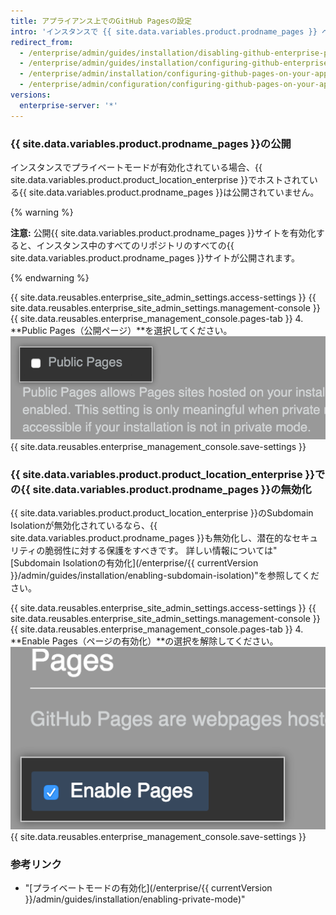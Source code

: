 ```yaml
---
title: アプライアンス上でのGitHub Pagesの設定
intro: 'インスタンスで {{ site.data.variables.product.prodname_pages }} ページを有効または無効にすることができます。 {{ site.data.variables.product.prodname_pages }} サイトを公開するように選択することもできます。'
redirect_from:
  - /enterprise/admin/guides/installation/disabling-github-enterprise-pages/
  - /enterprise/admin/guides/installation/configuring-github-enterprise-pages/
  - /enterprise/admin/installation/configuring-github-pages-on-your-appliance
  - /enterprise/admin/configuration/configuring-github-pages-on-your-appliance
versions:
  enterprise-server: '*'
---
```


### {{ site.data.variables.product.prodname_pages }}の公開

インスタンスでプライベートモードが有効化されている場合、{{ site.data.variables.product.product_location_enterprise }}でホストされている{{ site.data.variables.product.prodname_pages }}は公開されていません。

{% warning %}

**注意:** 公開{{ site.data.variables.product.prodname_pages }}サイトを有効化すると、インスタンス中のすべてのリポジトリのすべての{{ site.data.variables.product.prodname_pages }}サイトが公開されます。

{% endwarning %}

{{ site.data.reusables.enterprise_site_admin_settings.access-settings }}
{{ site.data.reusables.enterprise_site_admin_settings.management-console }}
{{ site.data.reusables.enterprise_management_console.pages-tab }}
4. **Public Pages（公開ページ）**を選択してください。 ![[Public Pages] を有効化するチェックボックス](/assets/images/enterprise/management-console/public-pages-checkbox.png)
{{ site.data.reusables.enterprise_management_console.save-settings }}

### {{ site.data.variables.product.product_location_enterprise }}での{{ site.data.variables.product.prodname_pages }}の無効化

{{ site.data.variables.product.product_location_enterprise }}のSubdomain Isolationが無効化されているなら、{{ site.data.variables.product.prodname_pages }}も無効化し、潜在的なセキュリティの脆弱性に対する保護をすべきです。 詳しい情報については"[Subdomain Isolationの有効化](/enterprise/{{ currentVersion }}/admin/guides/installation/enabling-subdomain-isolation)"を参照してください。

{{ site.data.reusables.enterprise_site_admin_settings.access-settings }}
{{ site.data.reusables.enterprise_site_admin_settings.management-console }}
{{ site.data.reusables.enterprise_management_console.pages-tab }}
4. **Enable Pages（ページの有効化）**の選択を解除してください。 ![{{ site.data.variables.product.prodname_pages }} を無効化するチェックボックス](/assets/images/enterprise/management-console/pages-select-button.png)
{{ site.data.reusables.enterprise_management_console.save-settings }}

### 参考リンク

- "[プライベートモードの有効化](/enterprise/{{ currentVersion }}/admin/guides/installation/enabling-private-mode)"
